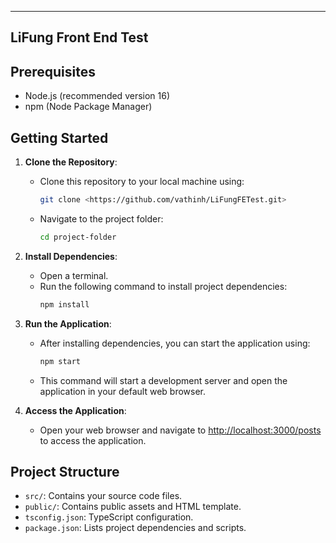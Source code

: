 ---

## LiFung Front End Test

## Prerequisites

- Node.js (recommended version 16)
- npm (Node Package Manager)

## Getting Started

1. **Clone the Repository**:
   - Clone this repository to your local machine using:
     ```bash
     git clone <https://github.com/vathinh/LiFungFETest.git>
     ```
   - Navigate to the project folder:
     ```bash
     cd project-folder
     ```

2. **Install Dependencies**:
   - Open a terminal.
   - Run the following command to install project dependencies:
     ```bash
     npm install
     ```

3. **Run the Application**:
   - After installing dependencies, you can start the application using:
     ```bash
     npm start
     ```
   - This command will start a development server and open the application in your default web browser.

4. **Access the Application**:
   - Open your web browser and navigate to [http://localhost:3000/posts](http://localhost:3000/posts) to access the application.

## Project Structure

- `src/`: Contains your source code files.
- `public/`: Contains public assets and HTML template.
- `tsconfig.json`: TypeScript configuration.
- `package.json`: Lists project dependencies and scripts.

